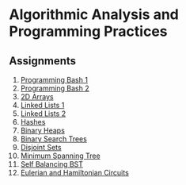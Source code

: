 Algorithmic Analysis and Programming Practices
==============================================

Assignments
-----------
 1. [Programming Bash 1](https://github.com/albertmunda/iaap/tree/master/assign01)
 2. [Programming Bash 2](https://github.com/albertmunda/iaap/tree/master/assign02)
 3. [2D Arrays](https://github.com/albertmunda/iaap/tree/master/assign03)
 4. [Linked Lists 1](https://github.com/albertmunda/iaap/tree/master/assign04)
 5. [Linked Lists 2](https://github.com/albertmunda/iaap/tree/master/assign05)
 6. [Hashes](https://github.com/albertmunda/iaap/tree/master/assign06)
 7. [Binary Heaps](https://github.com/albertmunda/iaap/tree/master/assign07)
 8. [Binary Search Trees](https://github.com/albertmunda/iaap/tree/master/assign08)
 9. [Disjoint Sets](https://github.com/albertmunda/iaap/tree/master/assign09)
 10. [Minimum Spanning Tree](https://github.com/albertmunda/iaap/tree/master/assign10)
 11. [Self Balancing BST](https://github.com/albertmunda/iaap/tree/master/assign11)
 12. [Eulerian and Hamiltonian Circuits](https://github.com/albertmunda/iaap/tree/master/assign12)
